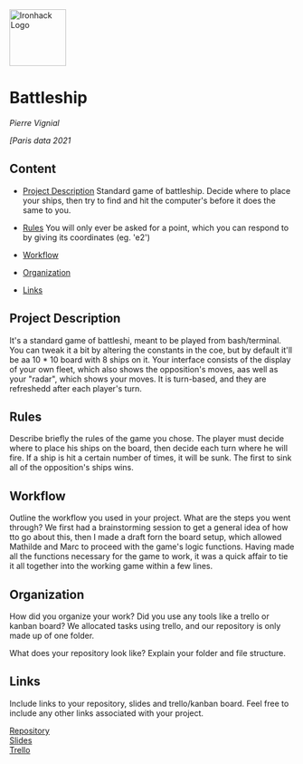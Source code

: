 <img src="https://bit.ly/2VnXWr2" alt="Ironhack Logo" width="100"/>

# Battleship
*Pierre Vignial*

*[Paris data 2021*

## Content
- [Project Description](#project-description)
    Standard game of battleship. Decide where to place your ships, then try to find and hit the computer's before it does the same to you. 
- [Rules](#rules)
You will only ever be asked for a point, which you can respond to by giving its coordinates (eg. 'e2')
- [Workflow](#workflow)

- [Organization](#organization)

- [Links](#links)

## Project Description
It's a standard game of battleshi, meant to be played from bash/terminal. You can tweak it a bit by altering the constants in the coe, but by default it'll be aa 10 * 10 board with 8 ships on it. Your interface consists of the display of your own fleet, which also shows the opposition's moves, aas well as your "radar", which shows your moves. It is turn-based, and they are refreshedd after each player's turn.

## Rules
Describe briefly the rules of the game you chose. 
The player must decide where to place his ships on the board, then decide each turn where he will fire. If a ship is hit a certain number of times, it will be sunk. The first to sink all of the opposition's ships wins.

## Workflow
Outline the workflow you used in your project. What are the steps you went through?
We first had a brainstorming session to get a general idea of how tto go about this, then I made a draft forn the board setup, which allowed Mathilde and Marc to proceed with the game's logic functions. Having made all the functions necessary for the game to work, it was a quick affair to tie it all together into the working game within a few lines.

## Organization
How did you organize your work? Did you use any tools like a trello or kanban board?
We allocated tasks using trello, and our repository is only made up of one folder.

What does your repository look like? Explain your folder and file structure.

## Links

Include links to your repository, slides and trello/kanban board. Feel free to include any other links associated with your project. 

[Repository](https://github.com/anceaumath/battleship_project)  
[Slides](https://slides.com/)  
[Trello](https://trello.com/en)  
